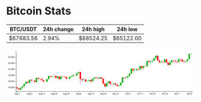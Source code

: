 # Bitcoin Stats

BTC/USDT|24h change|24h high|24h low|
|---|---|---|---|
|$67683.56|2.94%|$68524.25|$65122.00|

<img src="./chart.svg">
